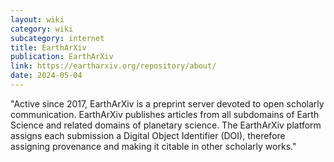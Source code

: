 ```yaml
---
layout: wiki
category: wiki
subcategory: internet
title: EarthArXiv
publication: EarthArXiv
link: https://eartharxiv.org/repository/about/
date: 2024-05-04
---
```


"Active since 2017, EarthArXiv is a preprint server devoted to open scholarly communication. EarthArXiv publishes articles from all subdomains of Earth Science and related domains of planetary science. The EarthArXiv platform assigns each submission a Digital Object Identifier (DOI), therefore assigning provenance and making it citable in other scholarly works."
